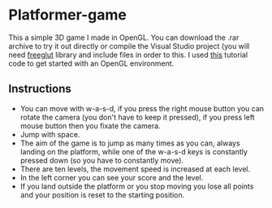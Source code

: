 # Platformer-game

This a simple 3D game I made in OpenGL. You can download the .rar archive to try it out directly or compile the Visual Studio project (you will need [freeglut](http://freeglut.sourceforge.net/index.php#download) library and include files in order to this.
I used [this](https://github.com/davidwparker/opengl-screencasts-2) tutorial code to get started with an OpenGL environment.

## Instructions
* You can move with w-a-s-d, if you press the right mouse button you can rotate the camera (you don't have to keep it pressed), if you press left mouse button then you fixate the camera. 
* Jump with space.
* The aim of the game is to jump as many times as you can, always landing on the platform, while one of the w-a-s-d keys is constantly pressed down (so you have to constantly move).
* There are ten levels, the movement speed is increased at each level.
* In the left corner you can see your score and the level.
* If you land outside the platform or you stop moving you lose all points and your position is reset to the starting position.
